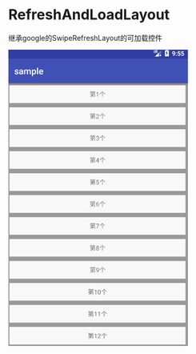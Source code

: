 # RefreshAndLoadLayout
继承google的SwipeRefreshLayout的可加载控件

![线性效果](https://github.com/yangbinn/RefreshAndLoadLayout/blob/master/doc/GIF.gif)

